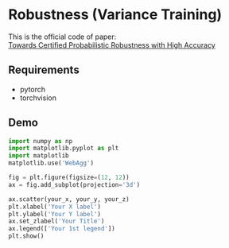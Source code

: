 # Robustness (Variance Training)
This is the official code of paper:<br>
[Towards Certified Probabilistic Robustness with High Accuracy](https://arxiv.org)<br>


## Requirements
- pytorch
- torchvision

## Demo
```python
import numpy as np
import matplotlib.pyplot as plt
import matplotlib
matplotlib.use('WebAgg') 

fig = plt.figure(figsize=(12, 12))
ax = fig.add_subplot(projection='3d')

ax.scatter(your_x, your_y, your_z)
plt.xlabel('Your X label')
plt.ylabel('Your Y label')
ax.set_zlabel('Your Title')
ax.legend(['Your 1st legend'])
plt.show()
```
